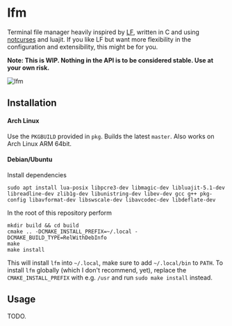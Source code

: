 # lfm

Terminal file manager heavily inspired by [LF](https://github.com/gokcehan/lf), written in C and using [notcurses](https://github.com/dankamongmen/notcurses) and luajit. 
If you like LF but want more flexibility in the configuration and extensibility, this might be for you.

**Note: This is WIP. Nothing in the API is to be considered stable. Use at your own risk.**

![lfm](https://user-images.githubusercontent.com/5224719/185700093-b7df9d8f-3a7f-4382-be88-b1072e8e08c7.png)

## Installation

#### Arch Linux
Use the `PKGBUILD` provided in `pkg`. Builds the latest `master`. Also works on Arch Linux ARM 64bit.

#### Debian/Ubuntu
Install dependencies

    sudo apt install lua-posix libpcre3-dev libmagic-dev libluajit-5.1-dev libreadline-dev zlib1g-dev libunistring-dev libev-dev gcc g++ pkg-config libavformat-dev libswscale-dev libavcodec-dev libdeflate-dev

   
In the root of this repository perform

    mkdir build && cd build
    cmake .. -DCMAKE_INSTALL_PREFIX=~/.local -DCMAKE_BUILD_TYPE=RelWithDebInfo
    make
    make install

This will install `lfm` into `~/.local`, make sure to add `~/.local/bin` to `PATH`. 
To install `lfm` globally (which I don't recommend, yet), replace the `CMAKE_INSTALL_PREFIX` with e.g. `/usr` and run `sudo make install` instead.

    
## Usage
TODO.
